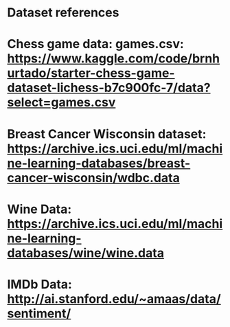 # Dataset references
# Chess game data: games.csv: https://www.kaggle.com/code/brnhurtado/starter-chess-game-dataset-lichess-b7c900fc-7/data?select=games.csv
# Breast Cancer Wisconsin dataset: https://archive.ics.uci.edu/ml/machine-learning-databases/breast-cancer-wisconsin/wdbc.data
# Wine Data: https://archive.ics.uci.edu/ml/machine-learning-databases/wine/wine.data
# IMDb Data: http://ai.stanford.edu/~amaas/data/sentiment/